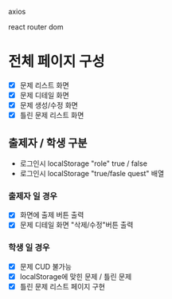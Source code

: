 axios

react router dom

# 전체 페이지 구성

- [x] 문제 리스트 화면
- [x] 문제 디테일 화면
- [x] 문제 생성/수정 화면
- [x] 틀린 문제 리스트 화면

## 출제자 / 학생 구분

- 로그인시 localStorage "role" true / false
- 로그인시 localStorage "true/fasle quest" 배열

### 출제자 일 경우

- [x] 화면에 출제 버튼 출력
- [x] 문제 디테일 화면 "삭제/수정"버튼 출력

### 학생 일 경우

- [x] 문제 CUD 불가능
- [x] localStorage에 맞힌 문제 / 틀린 문제
- [x] 틀린 문제 리스트 페이지 구현
